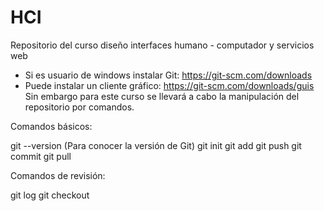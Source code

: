 # HCI
Repositorio del curso diseño interfaces humano - computador y servicios web

- Si es usuario de windows instalar Git: https://git-scm.com/downloads 
- Puede instalar un cliente gráfico: https://git-scm.com/downloads/guis Sin embargo para este curso se llevará a cabo la manipulación del repositorio por comandos.


Comandos básicos:

git --version (Para conocer la versión de Git)
git init
git add 
git push
git commit
git pull

Comandos de revisión:

git log
git checkout



